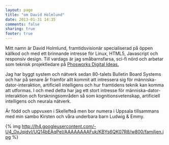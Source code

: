 ```yaml
---
layout: page
title: "om David Holmlund"
date: 2013-01-31 14:35
comments: false
sharing: true
footer: true
---
```

Mitt namn är David Holmlund, framtidsvisionär specialiserad på öppen källkod och med ett brinnande intresse för Linux, HTML5, Javascript och responsiv design. Till vardags är jag småbarnsfarsa, sci-fi nörd och arbetar som teknisk projektledare på [Phosworks Digital Ideas.](http://www.phosworks.com)

Jag har byggt system och nätverk sedan 80-talets Bulletin Board Systems och har på senare år framför allt kommit att intressera sig för människa-dator-interaktion, artificiell intelligens och hur framtidens teknik kan komma att utformas. I och med detta har jag ett stort intresse för människa-dator-interaktion och forskningsområden så som kognitionsvetenskap, artificiell intelligens och neurala nätverk.

Är född och uppvuxen i Skellefteå men bor numera i Uppsala tillsammans med min sambo Kirsten och våra underbara barn Ludwig & Emmy.

{% img http://lh4.googleusercontent.com/-U4_OxJqidvI/UQ14bEAqPeI/AAAAAAAAFuk/KBYs6QK07R8/w800/familjen.jpg %}
